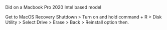 Did on a Macbook Pro 2020 Intel based model


Get to MacOS Recovery
Shutdown > Turn on  and hold command + R > Disk Utility > Select Drive > Erase > Back > Reinstall option then.